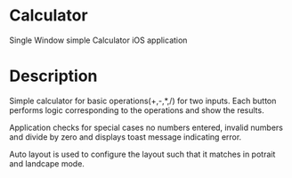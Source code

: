 # Calculator
Single Window simple Calculator iOS application 

# Description
Simple calculator for basic operations(+,-,*,/) for two inputs. Each button performs logic corresponding to the operations and show the results.

Application checks for special cases no numbers entered, invalid numbers and divide by zero and displays toast message indicating error.

Auto layout is used to configure the layout such that it matches in potrait and landcape mode.
